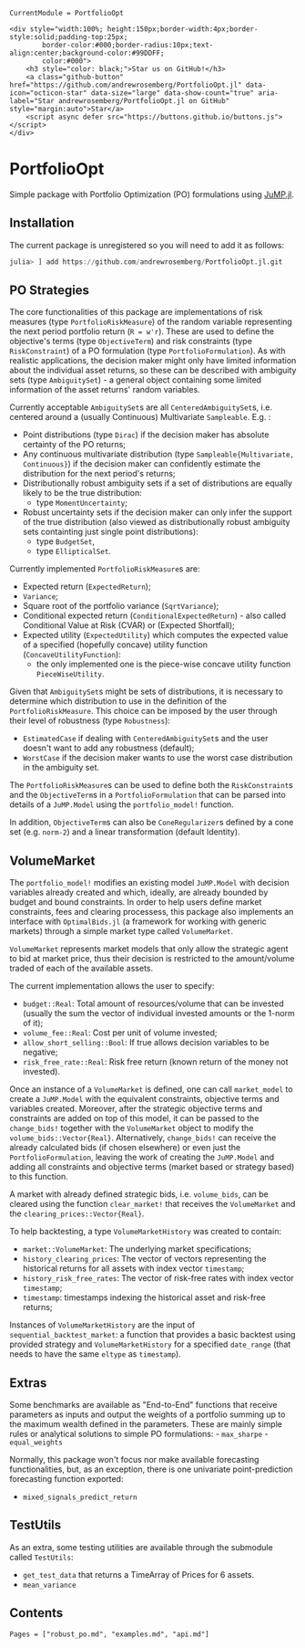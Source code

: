 ```@meta
CurrentModule = PortfolioOpt
```

```@raw html
<div style="width:100%; height:150px;border-width:4px;border-style:solid;padding-top:25px;
        border-color:#000;border-radius:10px;text-align:center;background-color:#99DDFF;
        color:#000">
    <h3 style="color: black;">Star us on GitHub!</h3>
    <a class="github-button" href="https://github.com/andrewrosemberg/PortfolioOpt.jl" data-icon="octicon-star" data-size="large" data-show-count="true" aria-label="Star andrewrosemberg/PortfolioOpt.jl on GitHub" style="margin:auto">Star</a>
    <script async defer src="https://buttons.github.io/buttons.js"></script>
</div>
```

# PortfolioOpt
Simple package with Portfolio Optimization (PO) formulations using [JuMP.jl](https://github.com/jump-dev/JuMP.jl).

## Installation

The current package is unregistered so you will need to add it as follows:

```julia
julia> ] add https://github.com/andrewrosemberg/PortfolioOpt.jl.git 
```

## PO Strategies

The core functionalities of this package are implementations of risk measures (type `PortfolioRiskMeasure`) of the random variable representing the next period portfolio return (`R = w'r`). These are used to define the objective's terms (type `ObjectiveTerm`) and risk constraints (type `RiskConstraint`) of a PO formulation (type `PortfolioFormulation`). As with realistic applications, the decision maker might only have limited information about the individual asset returns, so these can be described with ambiguity sets (type `AmbiguitySet`) - a general object containing some limited information of the asset returns' random variables.

Currently acceptable `AmbiguitySet`s are all `CenteredAmbiguitySet`s, i.e. centered around a (usually Continuous) Multivariate `Sampleable`. E.g. :
 - Point distributions (type `Dirac`) if the decision maker has absolute certainty of the PO returns;
 - Any continuous multivariate distribution (type `Sampleable{Multivariate, Continuous}`) if the decision maker can confidently estimate the distribution for the next period's returns;
 - Distributionally robust ambiguity sets if a set of distributions are equally likely to be the true distribution:
    - type `MomentUncertainty`;
 - Robust uncertainty sets if the decision maker can only infer the support of the true distribution (also viewed as distributionally robust ambiguity sets containting just single point distributions):
    - type `BudgetSet`,
    - type `EllipticalSet`.

Currently implemented `PortfolioRiskMeasure`s are: 
 - Expected return (`ExpectedReturn`);
 - `Variance`;
 - Square root of the portfolio variance (`SqrtVariance`);
 - Conditional expected return (`ConditionalExpectedReturn`) - also called Conditional Value at Risk (CVAR) or (Expected Shortfall);
 - Expected utility (`ExpectedUtility`) which computes the expected value of a specified (hopefully concave) utility function (`ConcaveUtilityFunction`):
    - the only implemented one is the piece-wise concave utility function `PieceWiseUtility`.

Given that `AmbiguitySet`s might be sets of distributions, it is necessary to determine which distribution to use in the definition of the `PortfolioRiskMeasure`. This choice can be imposed by the user through their level of robustness (type `Robustness`):
 - `EstimatedCase` if dealing with `CenteredAmbiguitySet`s and the user doesn't want to add any robustness (default);
 - `WorstCase` if the decision maker wants to use the worst case distribution in the ambiguity set.

The `PortfolioRiskMeasure`s can be used to define both the `RiskConstraint`s and the `ObjectiveTerm`s in a `PortfolioFormulation` that can be parsed into details of a `JuMP.Model` using the `portfolio_model!` function.

In addition, `ObjectiveTerm`s can also be `ConeRegularizer`s defined by a cone set (e.g. `norm-2`) and a linear transformation (default Identity).

## VolumeMarket
The `portfolio_model!` modifies an existing model `JuMP.Model` with decision variables already created and which, ideally, are already bounded by budget and bound constraints. In order to help users define market constraints, fees and clearing processess, this package also implements an interface with `OptimalBids.jl` (a framework for working with generic markets) through a simple market type called `VolumeMarket`.

`VolumeMarket` represents market models that only allow the strategic agent to bid at market price, thus their decision is restricted to the amount/volume traded of each of the available assets.

The current implementation allows the user to specify:
 - `budget::Real`: Total amount of resources/volume that can be invested (usually the sum the vector of individual invested amounts or the 1-norm of it);
 - `volume_fee::Real`: Cost per unit of volume invested;
 - `allow_short_selling::Bool`: If true allows decision variables to be negative; 
 - `risk_free_rate::Real`: Risk free return (known return of the money not invested).

Once an instance of a `VolumeMarket` is defined, one can call `market_model` to create a `JuMP.Model` with the equivalent constraints, objective terms and variables created. Moreover, after the strategic objective terms and constraints are added on top of this model, it can be passed to the `change_bids!` together with the `VolumeMarket` object to modify the `volume_bids::Vector{Real}`. Alternatively, `change_bids!` can receive the already calculated bids (if chosen elsewhere) or even just the `PortfolioFormulation`, leaving the work of creating the `JuMP.Model` and adding all constraints and objective terms (market based or strategy based) to this function.

A market with already defined strategic bids, i.e. `volume_bids`, can be cleared using the function `clear_market!` that receives the `VolumeMarket` and the `clearing_prices::Vector{Real}`.

To help backtesting, a type `VolumeMarketHistory` was created to contain:
 - `market::VolumeMarket`: The underlying market specifications;
 - `history_clearing_prices`: The vector of vectors representing the historical returns for all assets with index vector `timestamp`;
 - `history_risk_free_rates`: The vector of risk-free rates with index vector `timestamp`;
 - `timestamp`: timestamps indexing the historical asset and risk-free returns;

Instances of `VolumeMarketHistory` are the input of `sequential_backtest_market`: a function that provides a basic backtest using provided strategy and `VolumeMarketHistory` for a specified `date_range` (that needs to have the same `eltype` as `timestamp`).

## Extras

Some benchmarks are available as "End-to-End" functions that receive parameters as inputs and output the weights of a portfolio summing up to the maximum wealth defined in the parameters. These are mainly simple rules or analytical solutions to simple PO formulations: 
    - `max_sharpe` 
    - `equal_weights` 

Normally, this package won't focus nor make available forecasting functionalities, but, as an exception, there is one univariate point-prediction forecasting function exported: 
 - `mixed_signals_predict_return`

## TestUtils

As an extra, some testing utilities are available through the submodule called `TestUtils`:
 - `get_test_data` that returns a TimeArray of Prices for 6 assets.
 - `mean_variance`

## Contents
```@contents
Pages = ["robust_po.md", "examples.md", "api.md"]
```
